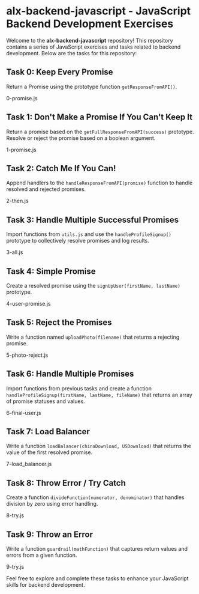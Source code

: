 # alx-backend-javascript - JavaScript Backend Development Exercises

Welcome to the **alx-backend-javascript** repository! This repository contains a series of JavaScript exercises and tasks related to backend development. Below are the tasks for this repository:

## Task 0: Keep Every Promise
Return a Promise using the prototype function `getResponseFromAPI()`.

0-promise.js

## Task 1: Don't Make a Promise If You Can't Keep It
Return a promise based on the `getFullResponseFromAPI(success)` prototype. Resolve or reject the promise based on a boolean argument.

1-promise.js

## Task 2: Catch Me If You Can!
Append handlers to the `handleResponseFromAPI(promise)` function to handle resolved and rejected promises.

2-then.js

## Task 3: Handle Multiple Successful Promises
Import functions from `utils.js` and use the `handleProfileSignup()` prototype to collectively resolve promises and log results.

3-all.js

## Task 4: Simple Promise
Create a resolved promise using the `signUpUser(firstName, lastName)` prototype.

4-user-promise.js

## Task 5: Reject the Promises
Write a function named `uploadPhoto(filename)` that returns a rejecting promise.

5-photo-reject.js

## Task 6: Handle Multiple Promises
Import functions from previous tasks and create a function `handleProfileSignup(firstName, lastName, fileName)` that returns an array of promise statuses and values.

6-final-user.js

## Task 7: Load Balancer
Write a function `loadBalancer(chinaDownload, USDownload)` that returns the value of the first resolved promise.

7-load_balancer.js

## Task 8: Throw Error / Try Catch
Create a function `divideFunction(numerator, denominator)` that handles division by zero using error handling.

8-try.js

## Task 9: Throw an Error
Write a function `guardrail(mathFunction)` that captures return values and errors from a given function.

9-try.js

Feel free to explore and complete these tasks to enhance your JavaScript skills for backend development.
